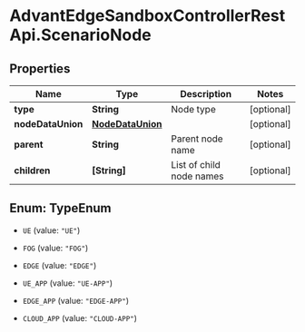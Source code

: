 # AdvantEdgeSandboxControllerRestApi.ScenarioNode

## Properties
Name | Type | Description | Notes
------------ | ------------- | ------------- | -------------
**type** | **String** | Node type | [optional] 
**nodeDataUnion** | [**NodeDataUnion**](NodeDataUnion.md) |  | [optional] 
**parent** | **String** | Parent node name | [optional] 
**children** | **[String]** | List of child node names | [optional] 


<a name="TypeEnum"></a>
## Enum: TypeEnum


* `UE` (value: `"UE"`)

* `FOG` (value: `"FOG"`)

* `EDGE` (value: `"EDGE"`)

* `UE_APP` (value: `"UE-APP"`)

* `EDGE_APP` (value: `"EDGE-APP"`)

* `CLOUD_APP` (value: `"CLOUD-APP"`)




